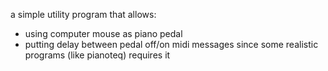 a simple utility program that allows:
- using computer mouse as piano pedal
- putting delay between pedal off/on midi messages since some realistic programs (like pianoteq) requires it
